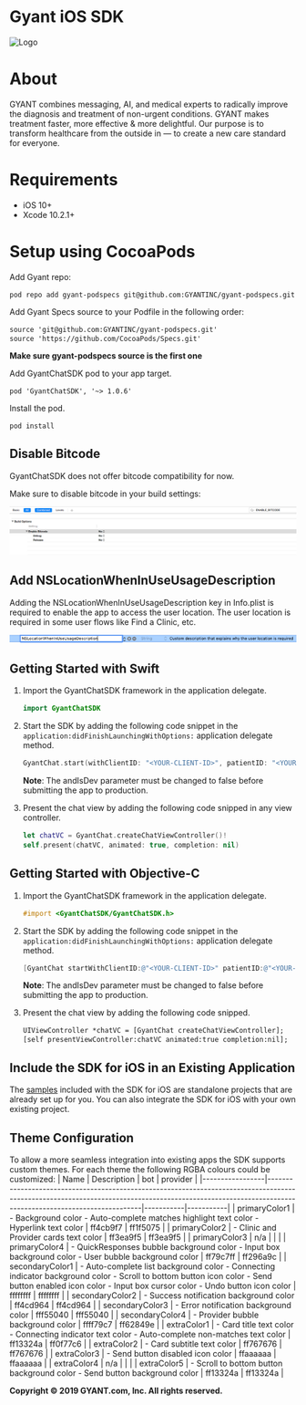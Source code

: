 Gyant iOS SDK
==================

![Logo](https://gyant.com/wp-content/uploads/2018/10/Gyant.Logotype.HorizontalLeft@2x-1.png)

# About

GYANT combines messaging, AI, and medical experts to radically improve the diagnosis and treatment of non-urgent conditions. GYANT makes treatment faster, more effective & more delightful. Our purpose is to transform healthcare from the outside in — to create a new care standard for everyone.

# Requirements
 - iOS 10+
 - Xcode 10.2.1+

# Setup using CocoaPods 

Add Gyant repo:

```
pod repo add gyant-podspecs git@github.com:GYANTINC/gyant-podspecs.git
```

Add Gyant Specs source to your Podfile in the following order:

```
source 'git@github.com:GYANTINC/gyant-podspecs.git'
source 'https://github.com/CocoaPods/Specs.git'
```

**Make sure gyant-podspecs source is the first one**

Add GyantChatSDK pod to your app target.

```
pod 'GyantChatSDK', '~> 1.0.6'
```

Install the pod.

```
pod install
```

## Disable Bitcode

GyantChatSDK does not offer bitcode compatibility for now.

Make sure to disable bitcode in your build settings:

![Disable Bitcode](images/bitcode_off.png)

## Add NSLocationWhenInUseUsageDescription

Adding the NSLocationWhenInUseUsageDescription key in Info.plist is required to enable the app to access the user location. The user location is required in some user flows like Find a Clinic, etc.

![Add NSLocationWhenInUseUsageDescription](images/location_plist.png)

## Getting Started with Swift

1. Import the GyantChatSDK framework in the application delegate.

    ```swift
    import GyantChatSDK
    ```

2. Start the SDK by adding the following code snippet in the `application:didFinishLaunchingWithOptions:` application delegate method.

    ```swift
    GyantChat.start(withClientID: "<YOUR-CLIENT-ID>", patientID: "<YOUR-PATIENT-ID-OPTIONAL>", isDev: true, theme: nil)
    ```
    
    **Note**: The andIsDev parameter must be changed to false before submitting the app to production. 
        
3. Present the chat view by adding the following code snipped in any view controller.

    ```swift
    let chatVC = GyantChat.createChatViewController()!
    self.present(chatVC, animated: true, completion: nil)
    ```

## Getting Started with Objective-C

1. Import the GyantChatSDK framework in the application delegate.

    ```objective-c
    #import <GyantChatSDK/GyantChatSDK.h>
    ```

2. Start the SDK by adding the following code snippet in the `application:didFinishLaunchingWithOptions:` application delegate method.

    ```objective-c
    [GyantChat startWithClientID:@"<YOUR-CLIENT-ID>" patientID:@"<YOUR-PATIENT-ID-OPTIONAL>" isDev:YES theme:@{}];
    ```
    
    **Note**: The andIsDev parameter must be changed to false before submitting the app to production.
    
3. Present the chat view by adding the following code snipped.

    ```objetive-c
    UIViewController *chatVC = [GyantChat createChatViewController];
    [self presentViewController:chatVC animated:true completion:nil];
    ```

## Include the SDK for iOS in an Existing Application

The [samples](https://github.com/GYANTINC/gyant-ios-sdk-samples) included with the SDK for iOS are standalone projects that are already set up for you. You can also integrate the SDK for iOS with your own existing project.

## Theme Configuration

To allow a more seamless integration into existing apps the SDK supports custom themes. For each theme the following RGBA colours could be customized:
| Name            | Description                                                                                                                                                                                           | bot       | provider  |
|-----------------|-------------------------------------------------------------------------------------------------------------------------------------------------------------------------------------------------------|-----------|-----------|
|  primaryColor1  | - Background color - Auto-complete matches highlight text color - Hyperlink text color                                                                                                                | ff4cb9f7  | ff1f5075  |
| primaryColor2   | - Clinic and Provider cards text color                                                                                                                                                                | ff3ea9f5  | ff3ea9f5  |
| primaryColor3   | n/a                                                                                                                                                                                                   |           |           |
| primaryColor4   | - QuickResponses bubble background color - Input box background color - User bubble background color                                                                                                  | ff79c7ff  | ff296a9c  |
| secondaryColor1 | - Auto-complete list background color - Connecting indicator background color - Scroll to bottom button icon color - Send button enabled icon color - Input box cursor color - Undo button icon color | ffffffff  | ffffffff  |
| secondaryColor2 | - Success notification background color                                                                                                                                                               | ff4cd964  | ff4cd964  |
| secondaryColor3 | - Error notification background color                                                                                                                                                                 | fff55040  | fff55040  |
| secondaryColor4 | - Provider bubble background color                                                                                                                                                                    | ffff79c7  |  ff62849e |
| extraColor1     | - Card title text color - Connecting indicator text color - Auto-complete non-matches text color                                                                                                      | ff13324a  | ff0f77c6  |
| extraColor2     | - Card subtitle text color                                                                                                                                                                            |  ff767676 | ff767676  |
| extraColor3     | - Send button disabled icon color                                                                                                                                                                     | ffaaaaaa  | ffaaaaaa  |
| extraColor4     | n/a                                                                                                                                                                                                   |           |           |
| extraColor5     | - Scroll to bottom button background color - Send button background color                                                                                                                             | ff13324a  | ff13324a  |


**Copyright © 2019 GYANT.com, Inc. All rights reserved.**
